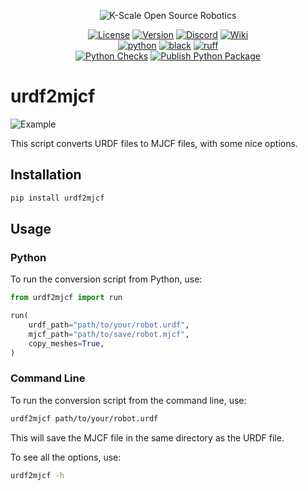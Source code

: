 <p align="center">
  <picture>
    <img alt="K-Scale Open Source Robotics" src="https://media.kscale.dev/kscale-open-source-header.png" style="max-width: 100%;">
  </picture>
</p>

<div align="center">

[![License](https://img.shields.io/badge/license-MIT-green)](https://github.com/kscalelabs/urdf2mjcf/blob/main/LICENSE)
[![Version](https://img.shields.io/pypi/v/urdf2mjcf)](https://pypi.org/project/urdf2mjcf/)
[![Discord](https://img.shields.io/discord/1224056091017478166)](https://discord.gg/kscale)
[![Wiki](https://img.shields.io/badge/wiki-humanoids-black)](https://humanoids.wiki)
<br />
[![python](https://img.shields.io/badge/-Python_3.11-blue?logo=python&logoColor=white)](https://github.com/pre-commit/pre-commit)
[![black](https://img.shields.io/badge/Code%20Style-Black-black.svg?labelColor=gray)](https://black.readthedocs.io/en/stable/)
[![ruff](https://img.shields.io/badge/Linter-Ruff-red.svg?labelColor=gray)](https://github.com/charliermarsh/ruff)
<br />
[![Python Checks](https://github.com/kscalelabs/urdf2mjcf/actions/workflows/test.yml/badge.svg)](https://github.com/kscalelabs/urdf2mjcf/actions/workflows/test.yml)
[![Publish Python Package](https://github.com/kscalelabs/urdf2mjcf/actions/workflows/publish.yml/badge.svg)](https://github.com/kscalelabs/urdf2mjcf/actions/workflows/publish.yml)

</div>

# urdf2mjcf

![Example](./docs/example.png)

This script converts URDF files to MJCF files, with some nice options.

## Installation

```bash
pip install urdf2mjcf
```

## Usage

### Python

To run the conversion script from Python, use:

```python
from urdf2mjcf import run

run(
    urdf_path="path/to/your/robot.urdf",
    mjcf_path="path/to/save/robot.mjcf",
    copy_meshes=True,
)
```

### Command Line

To run the conversion script from the command line, use:

```bash
urdf2mjcf path/to/your/robot.urdf
```

This will save the MJCF file in the same directory as the URDF file.

To see all the options, use:

```bash
urdf2mjcf -h
```
